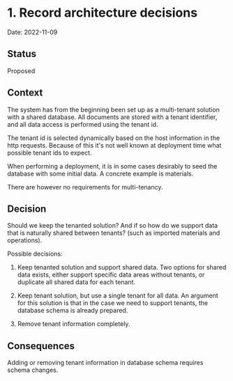 # 1. Record architecture decisions

Date: 2022-11-09

## Status

Proposed

## Context

The system has from the beginning been set up as a multi-tenant solution with a shared database. All documents are stored with a tenant identifier, and all data access is performed using the tenant id.

The tenant id is selected dynamically based on the host information in the http requests. Because of this it's not well known at deployment time what possible tenant ids to expect. 

When performing a deployment, it is in some cases desirably to seed the database with some initial data. A concrete example is materials.

There are however no requirements for multi-tenancy. 

## Decision

Should we keep the tenanted solution? And if so how do we support data that is naturally shared between tenants? (such as imported materials and operations).

Possible decisions:

1. Keep tenanted solution and support shared data. Two options for shared data exists, either support specific data areas without tenants, or duplicate all shared data for each tenant.

2. Keep tenant solution, but use a single tenant for all data. An argument for this solution is that in the case we need to support tenants, the database schema is already prepared.

3. Remove tenant information completely.

## Consequences

Adding or removing tenant information in database schema requires schema changes.
